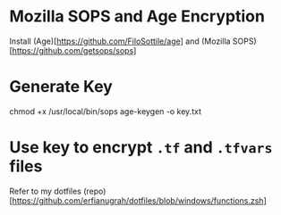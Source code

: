 # Mozilla SOPS and Age Encryption
Install (Age)[https://github.com/FiloSottile/age] and (Mozilla SOPS)[https://github.com/getsops/sops]

# Generate Key
chmod +x /usr/local/bin/sops
age-keygen -o key.txt

# Use key to encrypt `.tf` and `.tfvars` files
Refer to my dotfiles (repo)[https://github.com/erfianugrah/dotfiles/blob/windows/functions.zsh]
